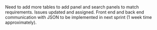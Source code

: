 Need to add more tables to add panel and search panels to match requirements. Issues updated and assigned. Front end and back end communication with JSON to be implemented in next sprint (1 week time approximately).